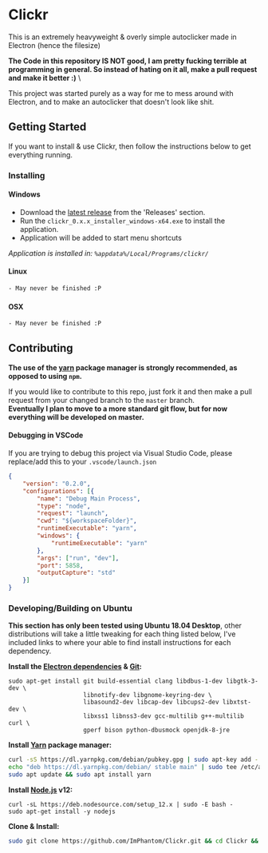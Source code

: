 # Clickr
This is an extremely heavyweight & overly simple autoclicker made in Electron (hence the filesize)

**The Code in this repository IS NOT good, I am pretty fucking terrible at programming in general. So instead of hating on it all, make a pull request and make it better :)** \

This project was started purely as a way for me to mess around with Electron, and to make an autoclicker that doesn't look like shit.

## Getting Started
If you want to install & use Clickr, then follow the instructions below to get everything running.

### Installing

#### Windows

* Download the [latest release](https://github.com/ImPhantom/Clickr/releases) from the 'Releases' section.
* Run the `clickr_0.x.x_installer_windows-x64.exe` to install the application.
* Application will be added to start menu shortcuts

*Application is installed in: `%appdata%/Local/Programs/clickr/`*

#### Linux
```bash
- May never be finished :P
```

#### OSX
```bash
- May never be finished :P
```

## Contributing
**The use of the [yarn](https://yarnpkg.com/) package manager is strongly recommended, as opposed to using `npm`.**

If you would like to contribute to this repo, just fork it and then make a pull request from your changed branch to the `master` branch.\
**Eventually I plan to move to a more standard git flow, but for now everything will be developed on master.**

#### Debugging in VSCode
If you are trying to debug this project via Visual Studio Code, please replace/add this to your `.vscode/launch.json`
```json
{
    "version": "0.2.0",
    "configurations": [{
        "name": "Debug Main Process",
        "type": "node",
        "request": "launch",
        "cwd": "${workspaceFolder}",
        "runtimeExecutable": "yarn",
        "windows": {
            "runtimeExecutable": "yarn"
        },
        "args": ["run", "dev"],
        "port": 5858,
        "outputCapture": "std"
    }]
}
```

### Developing/Building on Ubuntu
**This section has only been tested using Ubuntu 18.04 Desktop**, other distributions will take a little tweaking for each thing listed below, I've included links to where your able to find install instructions for each dependency.

**Install the [Electron dependencies](https://www.electronjs.org/docs/development/build-instructions-linux) & [Git](https://git-scm.com/download/linux):**
```
sudo apt-get install git build-essential clang libdbus-1-dev libgtk-3-dev \ 
					 libnotify-dev libgnome-keyring-dev \ 
					 libasound2-dev libcap-dev libcups2-dev libxtst-dev \ 
					 libxss1 libnss3-dev gcc-multilib g++-multilib curl \ 
					 gperf bison python-dbusmock openjdk-8-jre
```

**Install [Yarn](https://classic.yarnpkg.com/en/docs/install) package manager:**
```sh
curl -sS https://dl.yarnpkg.com/debian/pubkey.gpg | sudo apt-key add -
echo "deb https://dl.yarnpkg.com/debian/ stable main" | sudo tee /etc/apt/sources.list.d/yarn.list
sudo apt update && sudo apt install yarn
```

**Install [Node.js](https://nodejs.org/en/download/package-manager/) v12:**
```
curl -sL https://deb.nodesource.com/setup_12.x | sudo -E bash -
sudo apt-get install -y nodejs
```


**Clone & Install:**
```sh
sudo git clone https://github.com/ImPhantom/Clickr.git && cd Clickr && sudo yarn
